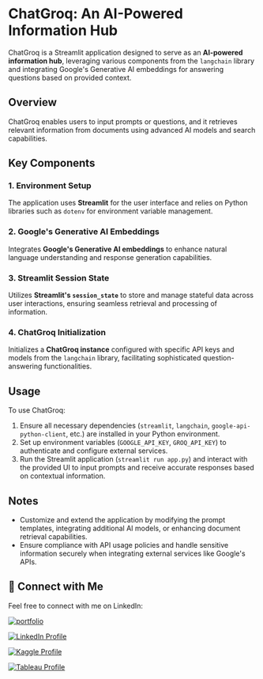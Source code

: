 # **ChatGroq: An AI-Powered Information Hub**

ChatGroq is a Streamlit application designed to serve as an **AI-powered information hub**, leveraging various components from the `langchain` library and integrating Google's Generative AI embeddings for answering questions based on provided context.

## Overview

ChatGroq enables users to input prompts or questions, and it retrieves relevant information from documents using advanced AI models and search capabilities.

## Key Components

### 1. Environment Setup

The application uses **Streamlit** for the user interface and relies on Python libraries such as `dotenv` for environment variable management.

### 2. Google's Generative AI Embeddings

Integrates **Google's Generative AI embeddings** to enhance natural language understanding and response generation capabilities.

### 3. Streamlit Session State

Utilizes **Streamlit's `session_state`** to store and manage stateful data across user interactions, ensuring seamless retrieval and processing of information.

### 4. ChatGroq Initialization

Initializes a **ChatGroq instance** configured with specific API keys and models from the `langchain` library, facilitating sophisticated question-answering functionalities.

## Usage

To use ChatGroq:

1. Ensure all necessary dependencies (`streamlit`, `langchain`, `google-api-python-client`, etc.) are installed in your Python environment.
2. Set up environment variables (`GOOGLE_API_KEY`, `GROQ_API_KEY`) to authenticate and configure external services.
3. Run the Streamlit application (`streamlit run app.py`) and interact with the provided UI to input prompts and receive accurate responses based on contextual information.

## Notes

- Customize and extend the application by modifying the prompt templates, integrating additional AI models, or enhancing document retrieval capabilities.
- Ensure compliance with API usage policies and handle sensitive information securely when integrating external services like Google's APIs.


## 🔗 Connect with Me

Feel free to connect with me on LinkedIn:

[![portfolio](https://img.shields.io/badge/my_portfolio-000?style=for-the-badge&logo=ko-fi&logoColor=white)](https://parthebhan143.wixsite.com/datainsights)

[![LinkedIn Profile](https://img.shields.io/badge/LinkedIn_Profile-000?style=for-the-badge&logo=linkedin&logoColor=white)](https://www.linkedin.com/in/parthebhan)

[![Kaggle Profile](https://img.shields.io/badge/Kaggle_Profile-000?style=for-the-badge&logo=kaggle&logoColor=white)](https://www.kaggle.com/parthebhan)

[![Tableau Profile](https://img.shields.io/badge/Tableau_Profile-000?style=for-the-badge&logo=tableau&logoColor=white)](https://public.tableau.com/app/profile/parthebhan.pari/vizzes)

